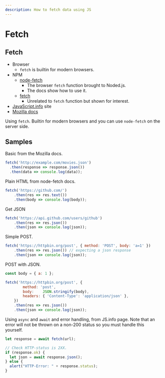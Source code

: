 ```yaml
---
description: How to fetch data using JS
---
```

# Fetch


## Fetch

- Browser
    - `fetch` is builtin for modern browsers.
- NPM
    - [node-fetch](https://www.npmjs.com/package/node-fetch)
        - The browser `fetch` function brought to Noded.js.
        - The docs show how to use it.
    - [fetch](https://www.npmjs.com/package/fetch)
        - Unrelated to `fetch` function but shown for interest.
- [JavaScript.info](https://javascript.info/fetch) site
- [Mozilla docs](https://developer.mozilla.org/en-US/docs/Web/API/Fetch_API/Using_Fetch)

Using `fetch`. Builtin for modern browsers and you can use `node-fetch` on the server side.


## Samples

Basic from the Mozilla docs.

```javascript
fetch('http://example.com/movies.json')
  .then(response => response.json())
  .then(data => console.log(data));
```

Plain HTML from node-fetch docs.

```javascript
fetch('https://github.com/')
    .then(res => res.text())
    .then(body => console.log(body));
```

Get JSON

```javascript
fetch('https://api.github.com/users/github')
    .then(res => res.json())
    .then(json => console.log(json));
```

Simple POST.

```javascript
fetch('https://httpbin.org/post', { method: 'POST', body: 'a=1' })
    .then(res => res.json()) // expecting a json response
    .then(json => console.log(json));
```

POST with JSON.

```javascript
const body = { a: 1 };

fetch('https://httpbin.org/post', {
        method: 'post',
        body:    JSON.stringify(body),
        headers: { 'Content-Type': 'application/json' },
    })
    .then(res => res.json())
    .then(json => console.log(json));
```

Using `async` and `await` and error handling, from JS.info page. Note that an error will not be thrown on a non-200 status so you must handle this yourself.

```javascript
let response = await fetch(url);

// Check HTTP-status is 2XX.
if (response.ok) {
  let json = await response.json();
} else {
  alert("HTTP-Error: " + response.status);
}
```
